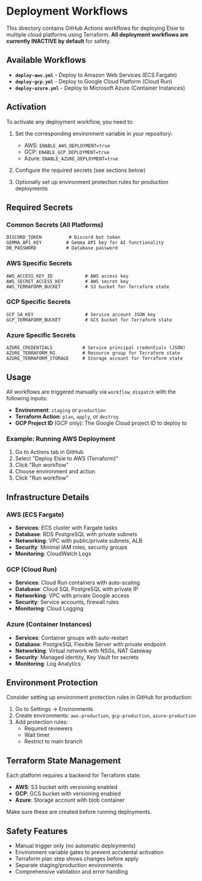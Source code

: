 # Deployment Workflows

This directory contains GitHub Actions workflows for deploying Elsie to multiple cloud platforms using Terraform. **All deployment workflows are currently INACTIVE by default** for safety.

## Available Workflows

- **`deploy-aws.yml`** - Deploy to Amazon Web Services (ECS Fargate)
- **`deploy-gcp.yml`** - Deploy to Google Cloud Platform (Cloud Run)  
- **`deploy-azure.yml`** - Deploy to Microsoft Azure (Container Instances)

## Activation

To activate any deployment workflow, you need to:

1. Set the corresponding environment variable in your repository:
   - AWS: `ENABLE_AWS_DEPLOYMENT=true`
   - GCP: `ENABLE_GCP_DEPLOYMENT=true`
   - Azure: `ENABLE_AZURE_DEPLOYMENT=true`

2. Configure the required secrets (see sections below)

3. Optionally set up environment protection rules for production deployments

## Required Secrets

### Common Secrets (All Platforms)
```
DISCORD_TOKEN          # Discord bot token
GEMMA_API_KEY         # Gemma API key for AI functionality  
DB_PASSWORD           # Database password
```

### AWS Specific Secrets
```
AWS_ACCESS_KEY_ID            # AWS access key
AWS_SECRET_ACCESS_KEY        # AWS secret key
AWS_TERRAFORM_BUCKET         # S3 bucket for Terraform state
```

### GCP Specific Secrets
```
GCP_SA_KEY                   # Service account JSON key
GCP_TERRAFORM_BUCKET         # GCS bucket for Terraform state
```

### Azure Specific Secrets
```
AZURE_CREDENTIALS           # Service principal credentials (JSON)
AZURE_TERRAFORM_RG          # Resource group for Terraform state
AZURE_TERRAFORM_STORAGE     # Storage account for Terraform state
```

## Usage

All workflows are triggered manually via `workflow_dispatch` with the following inputs:

- **Environment**: `staging` or `production`
- **Terraform Action**: `plan`, `apply`, or `destroy`
- **GCP Project ID** (GCP only): The Google Cloud project ID to deploy to

### Example: Running AWS Deployment

1. Go to Actions tab in GitHub
2. Select "Deploy Elsie to AWS (Terraform)"
3. Click "Run workflow"
4. Choose environment and action
5. Click "Run workflow"

## Infrastructure Details

### AWS (ECS Fargate)
- **Services**: ECS cluster with Fargate tasks
- **Database**: RDS PostgreSQL with private subnets
- **Networking**: VPC with public/private subnets, ALB
- **Security**: Minimal IAM roles, security groups
- **Monitoring**: CloudWatch Logs

### GCP (Cloud Run)
- **Services**: Cloud Run containers with auto-scaling
- **Database**: Cloud SQL PostgreSQL with private IP
- **Networking**: VPC with private Google access
- **Security**: Service accounts, firewall rules
- **Monitoring**: Cloud Logging

### Azure (Container Instances)
- **Services**: Container groups with auto-restart
- **Database**: PostgreSQL Flexible Server with private endpoint
- **Networking**: Virtual network with NSGs, NAT Gateway
- **Security**: Managed identity, Key Vault for secrets
- **Monitoring**: Log Analytics

## Environment Protection

Consider setting up environment protection rules in GitHub for production:

1. Go to Settings → Environments
2. Create environments: `aws-production`, `gcp-production`, `azure-production`
3. Add protection rules:
   - Required reviewers
   - Wait timer
   - Restrict to main branch

## Terraform State Management

Each platform requires a backend for Terraform state:

- **AWS**: S3 bucket with versioning enabled
- **GCP**: GCS bucket with versioning enabled  
- **Azure**: Storage account with blob container

Make sure these are created before running deployments.

## Safety Features

- Manual trigger only (no automatic deployments)
- Environment variable gates to prevent accidental activation
- Terraform plan step shows changes before apply
- Separate staging/production environments
- Comprehensive validation and error handling 